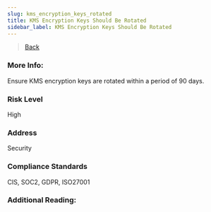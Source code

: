 ```yaml
---
slug: kms_encryption_keys_rotated
title: KMS Encryption Keys Should Be Rotated
sidebar_label: KMS Encryption Keys Should Be Rotated
---
```

> [Back](../../gcpiamcompliance)

### More Info:
Ensure KMS encryption keys are rotated within a period of 90 days.

### Risk Level
High

### Address
Security

### Compliance Standards
CIS, SOC2, GDPR, ISO27001

### Additional Reading:
